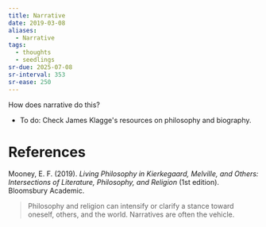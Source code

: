 ```yaml
---
title: Narrative
date: 2019-03-08
aliases:
  - Narrative
tags:
  - thoughts
  - seedlings
sr-due: 2025-07-08
sr-interval: 353
sr-ease: 250
---
```

How does narrative do this?

- To do: Check James Klagge's resources on philosophy and biography.

# References

Mooney, E. F. (2019). _Living Philosophy in Kierkegaard, Melville, and Others: Intersections of Literature, Philosophy, and Religion_ (1st edition). Bloomsbury Academic.
>Philosophy and religion can intensify or clarify a stance toward oneself, others, and the world. Narratives are often the vehicle.

